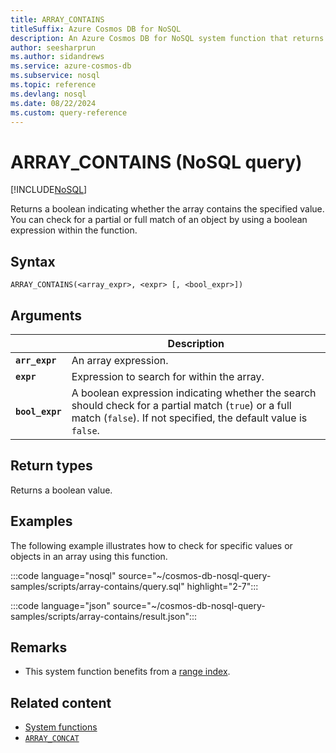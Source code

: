 ```yaml
---
title: ARRAY_CONTAINS
titleSuffix: Azure Cosmos DB for NoSQL
description: An Azure Cosmos DB for NoSQL system function that returns a boolean indicating whether the array contains the specified value.
author: seesharprun
ms.author: sidandrews
ms.service: azure-cosmos-db
ms.subservice: nosql
ms.topic: reference
ms.devlang: nosql
ms.date: 08/22/2024
ms.custom: query-reference
---
```


# ARRAY_CONTAINS (NoSQL query)

[!INCLUDE[NoSQL](../../includes/appliesto-nosql.md)]

Returns a boolean indicating whether the array contains the specified value. You can check for a partial or full match of an object by using a boolean expression within the function.

## Syntax
  
```nosql
ARRAY_CONTAINS(<array_expr>, <expr> [, <bool_expr>])  
```  
  
## Arguments

| | Description |
| --- | --- |
| **`arr_expr`** | An array expression. |
| **`expr`** | Expression to search for within the array. |
| **`bool_expr`** | A boolean expression indicating whether the search should check for a partial match (`true`) or a full match (`false`). If not specified, the default value is `false`. |

## Return types
  
Returns a boolean value.  
  
## Examples
  
The following example illustrates how to check for specific values or objects in an array using this function.  

:::code language="nosql" source="~/cosmos-db-nosql-query-samples/scripts/array-contains/query.sql" highlight="2-7":::  

:::code language="json" source="~/cosmos-db-nosql-query-samples/scripts/array-contains/result.json":::

## Remarks

- This system function benefits from a [range index](../../index-overview.md#range-index).

## Related content

- [System functions](system-functions.yml)
- [`ARRAY_CONCAT`](array-concat.md)
